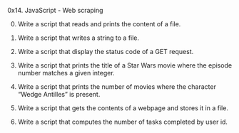 0x14. JavaScript - Web scraping

0. Write a script that reads and prints the content of a file.

1. Write a script that writes a string to a file.

2. Write a script that display the status code of a GET request.

3. Write a script that prints the title of a Star Wars movie where the episode number matches a given integer.

4. Write a script that prints the number of movies where the character “Wedge Antilles” is present.

5. Write a script that gets the contents of a webpage and stores it in a file.

6. Write a script that computes the number of tasks completed by user id.
